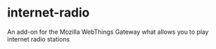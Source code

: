 # internet-radio
An add-on for the Mozilla WebThings Gateway what allows you to play internet radio stations
